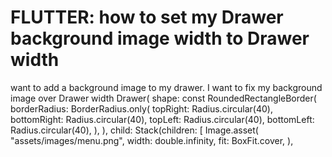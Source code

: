 
# FLUTTER: how to set my Drawer background image width to Drawer width

want to add a background image to my drawer. I want to fix my background image over Drawer width
 Drawer(
    shape: const RoundedRectangleBorder(
      borderRadius: BorderRadius.only(
        topRight: Radius.circular(40),
        bottomRight: Radius.circular(40),
        topLeft: Radius.circular(40),
        bottomLeft: Radius.circular(40),
      ),
    ),
    child: Stack(children: <Widget>[
      Image.asset(
        "assets/images/menu.png",
        width: double.infinity,
        fit: BoxFit.cover,
      ),


        